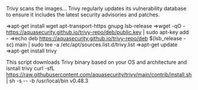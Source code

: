  Trivy scans the images...
 Trivy regularly updates its vulnerability database to ensure it includes the latest security advisories and patches.


=>apt-get install wget apt-transport-https gnupg lsb-release
=>wget -qO - https://aquasecurity.github.io/trivy-repo/deb/public.key | sudo apt-key add -
=>echo deb https://aquasecurity.github.io/trivy-repo/deb $(lsb_release -sc) main | sudo tee -a /etc/apt/sources.list.d/trivy.list
=>apt-get update
=>apt-get install trivy


This script downloads Trivy binary based on your OS and architecture and isntall trivy
curl -sfL https://raw.githubusercontent.com/aquasecurity/trivy/main/contrib/install.sh | sh -s -- -b /usr/local/bin v0.48.3

